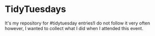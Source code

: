 # TidyTuesdays
It's my repository for #tidytuesday entries!I do not follow it very often however, I wanted to collect what I did when I attended this event.
